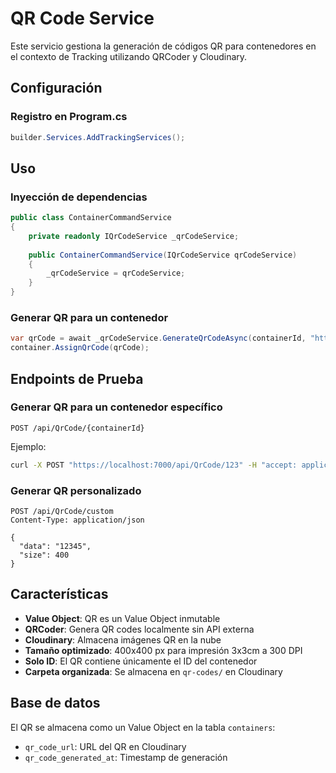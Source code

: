 # QR Code Service

Este servicio gestiona la generación de códigos QR para contenedores en el contexto de Tracking utilizando QRCoder y Cloudinary.

## Configuración

### Registro en Program.cs
```csharp
builder.Services.AddTrackingServices();
```

## Uso

### Inyección de dependencias
```csharp
public class ContainerCommandService
{
    private readonly IQrCodeService _qrCodeService;
    
    public ContainerCommandService(IQrCodeService qrCodeService)
    {
        _qrCodeService = qrCodeService;
    }
}
```

### Generar QR para un contenedor
```csharp
var qrCode = await _qrCodeService.GenerateQrCodeAsync(containerId, "https://tracklab.com/track");
container.AssignQrCode(qrCode);
```

## Endpoints de Prueba

### Generar QR para un contenedor específico
```
POST /api/QrCode/{containerId}
```

Ejemplo:
```bash
curl -X POST "https://localhost:7000/api/QrCode/123" -H "accept: application/json"
```

### Generar QR personalizado
```
POST /api/QrCode/custom
Content-Type: application/json

{
  "data": "12345",
  "size": 400
}
```

## Características

- **Value Object**: QR es un Value Object inmutable
- **QRCoder**: Genera QR codes localmente sin API externa
- **Cloudinary**: Almacena imágenes QR en la nube
- **Tamaño optimizado**: 400x400 px para impresión 3x3cm a 300 DPI
- **Solo ID**: El QR contiene únicamente el ID del contenedor
- **Carpeta organizada**: Se almacena en `qr-codes/` en Cloudinary

## Base de datos

El QR se almacena como un Value Object en la tabla `containers`:
- `qr_code_url`: URL del QR en Cloudinary
- `qr_code_generated_at`: Timestamp de generación 